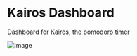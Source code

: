 # Kairos Dashboard

Dashboard for [Kairos, the pomodoro timer](https://github.com/MihirGrand/Kairos)

![image](https://github.com/user-attachments/assets/946566f8-bbdf-49a9-a5b3-168870df0e59)
